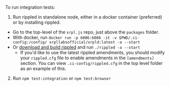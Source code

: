 To run integration tests:
1. Run rippled in standalone node, either in a docker container (preferred) or by installing rippled.
  * Go to the top-level of the `xrpl.js` repo, just above the `packages` folder.
  * With docker, run `docker run -p 6006:6006 -it -v $PWD/.ci-config:/config/ xrpllabsofficial/xrpld:latest -a --start`
  * Or [download and build rippled](https://xrpl.org/install-rippled.html) and run `./rippled -a --start`
    * If you'd like to use the latest rippled amendments, you should modify your `rippled.cfg` file to enable amendments in the `[amendments]` section. You can view `.ci-config/rippled.cfg` in the top level folder as an example of this.
2. Run `npm test:integration` or `npm test:browser`
